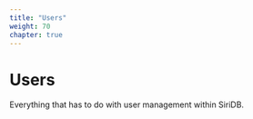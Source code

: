 ```yaml
---
title: "Users"
weight: 70
chapter: true
---
```


# Users

Everything that has to do with user management within SiriDB.